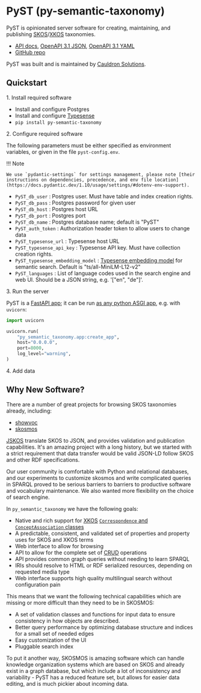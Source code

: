 # PyST (py-semantic-taxonomy)

PyST is opinionated server software for creating, maintaining, and publishing [SKOS](https://www.w3.org/TR/skos-reference/)/[XKOS](https://rdf-vocabulary.ddialliance.org/xkos.html) taxonomies.

* [API docs](https://docs.pyst.dev/api/), [OpenAPI 3.1 JSON](https://docs.pyst.dev/api/openapi.json), [OpenAPI 3.1 YAML](https://docs.pyst.dev/api/openapi.yaml)
* [GitHub repo](https://github.com/cauldron/py-semantic-taxonomy/)

PyST was built and is maintained by [Cauldron Solutions](https://www.cauldron.ch/).

## Quickstart

1\. Install required software

* Install and configure Postgres
* Install and configure [Typesense](https://typesense.org/)
* `pip install py-semantic-taxonomy`

2\. Configure required software

The following parameters must be either specified as environment variables, or given in the file `pyst-config.env`.

!!! Note

    We use `pydantic-settings` for settings management, please note [their instructions on dependencies, precedence, and env file location](https://docs.pydantic.dev/1.10/usage/settings/#dotenv-env-support).

* `PyST_db_user` : Postgres user. Must have table and index creation rights.
* `PyST_db_pass` : Postgres password for given user
* `PyST_db_host` : Postgres host URL
* `PyST_db_port` : Postgres port
* `PyST_db_name` : Postgres database name; default is "PyST"
* `PyST_auth_token` : Authorization header token to allow users to change data
* `PyST_typesense_url` : Typesense host URL
* `PyST_typesense_api_key` : Typesense API key. Must have collection creation rights.
* `PyST_typesense_embedding_model` : [Typesense embedding model](https://typesense.org/docs/28.0/api/vector-search.html#using-built-in-models) for semantic search. Default is "ts/all-MiniLM-L12-v2"
* `PyST_languages` : List of language codes used in the search engine and web UI. Should be a JSON string, e.g. '["en", "de"]'.

3\. Run the server

PyST is a [FastAPI app](https://fastapi.tiangolo.com/); it can be run [as any python ASGI app](https://fastapi.tiangolo.com/deployment/manually/), e.g. with `uvicorn`:

```python
import uvicorn

uvicorn.run(
    "py_semantic_taxonomy.app:create_app",
    host="0.0.0.0",
    port=8000,
    log_level="warning",
)
```

4\. Add data

## Why New Software?

There are a number of great projects for browsing SKOS taxonomies already, including:

* [showvoc](https://showvoc.uniroma2.it/)
* [skosmos](https://skosmos.org/)

[JSKOS](https://gbv.github.io/jskos/) translate SKOS to JSON, and provides validation and publication capabilities. It's an amazing project with a long history, but we started with a strict requirement that data transfer would be valid JSON-LD follow SKOS and other RDF specifications.

Our user community is comfortable with Python and relational databases, and our experiments to customize skosmos and write complicated queries in SPARQL proved to be serious barriers to barriers to productive software and vocabulary maintenance. We also wanted more flexibility on the choice of search engine.

In `py_semantic_taxonomy` we have the following goals:

* Native and rich support for [XKOS](https://rdf-vocabulary.ddialliance.org/xkos.html) [`Correspondence` and `ConceptAssociation` classes](https://rdf-vocabulary.ddialliance.org/xkos.html#correspondences)
* A predictable, consistent, and validated set of properties and property uses for SKOS and XKOS terms
* Web interface to allow for browsing
* API to allow for the complete set of [CRUD](https://en.wikipedia.org/wiki/Create,_read,_update_and_delete) operations
* API provides common graph queries without needing to learn SPARQL
* IRIs should resolve to HTML or RDF serialized resources, depending on requested media type
* Web interface supports high quality multilingual search without configuration pain

This means that we want the following technical capabilities which are missing or more difficult than they need to be in SKOSMOS:

* A set of validation classes and functions for input data to ensure consistency in how objects are described.
* Better query performance by optimizing database structure and indices for a small set of needed edges
* Easy customization of the UI
* Pluggable search index

To put it another way, SKOSMOS is amazing software which can handle knowledge organization systems which are based on SKOS and already exist in a graph database, but which include a lot of inconsistency and variability - PyST has a reduced feature set, but allows for easier data editing, and is much pickier about incoming data.
